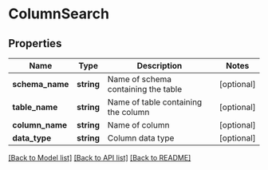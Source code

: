 # ColumnSearch

## Properties
Name | Type | Description | Notes
------------ | ------------- | ------------- | -------------
**schema_name** | **string** | Name of schema containing the table | [optional] 
**table_name** | **string** | Name of table containing the column | [optional] 
**column_name** | **string** | Name of column | [optional] 
**data_type** | **string** | Column data type | [optional] 

[[Back to Model list]](../README.md#documentation-for-models) [[Back to API list]](../README.md#documentation-for-api-endpoints) [[Back to README]](../README.md)



